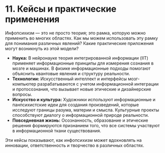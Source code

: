 # 11. Кейсы и практические применения

Инфопсихизм — это не просто теория; это рамка, которую можно применить во многих областях. Как мы можем использовать эту рамку для понимания различных явлений? Какие практические приложения могут возникнуть из этой модели?

- **Наука:** В нейронауке теория интегрированной информации (IIT) применяет информационные принципы для измерения сознания в мозге и машинах. В физике информационные подходы помогают объяснить квантовые явления и структуру реальности.
- **Технологии:** Искусственный интеллект и интерфейсы мозг-компьютер разрабатываются с учетом информационной интеграции и протосознания, что вызывает новые этические и дизайнерские вопросы.
- **Искусство и культура:** Художники используют информационные и панпсихистские идеи для создания произведений, которые исследуют границы разума, материи и смысла. Культурные проекты способствуют диалогу о информационной природе реальности.
- **Повседневная жизнь:** Осознанность, образование и этические решения формируются признанием того, что все системы участвуют в информационной ткани существования.

Эти кейсы показывают, как инфопсихизм может вдохновлять на инновации, ответственность и творчество в различных областях.
